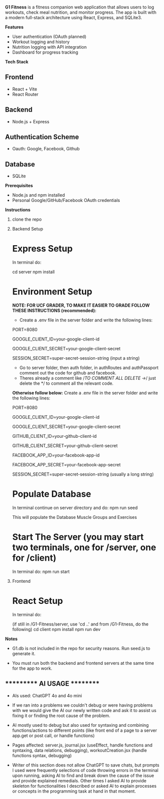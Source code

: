 **G1 Fitness** is a fitness companion web application that allows users to log workouts, check meal nutrition, and monitor progress. The app is built with a modern full-stack architecture using React, Express, and SQLite3.


**Features**
-   User authentication (OAuth planned)
-   Workout logging and history
-   Nutrition logging with API integration
-   Dashboard for progress tracking


**Tech Stack**
## Frontend
- React + Vite
- React Router

## Backend
- Node.js + Express

## Authentication Scheme
- Oauth: Google, Facebook, Github

## Database
- SQLite


**Prerequisites**
- Node.js and npm installed
- Personal Google/GitHub/Facebook OAuth credentials


**Instructions**

1. clone the repo

2. Backend Setup
    
    # Express Setup
    In terminal do:

    cd server 
    npm install

    # Environment Setup
    **NOTE: FOR UCF GRADER, TO MAKE IT EASIER TO GRADE FOLLOW THESE INSTRUCTIONS (recommended):**
    - Create a .env file in the server folder and write the following lines:
    
    PORT=8080
    
    GOOGLE_CLIENT_ID=your-google-client-id 

    GOOGLE_CLIENT_SECRET=your-google-client-secret

    SESSION_SECRET=super-secret-session-string (input a string)

    - Go to server folder, then auth folder, in authRoutes and authPassport comment out the code for github and facebook. 
    - Theres already a comment like /*TO COMMENT ALL DELETE ->*/ just delete the */ to comment all the relevant code.

    **Otherwise follow below:**
    Create a .env file in the server folder and write the following lines:

    PORT=8080

    GOOGLE_CLIENT_ID=your-google-client-id 

    GOOGLE_CLIENT_SECRET=your-google-client-secret 

    GITHUB_CLIENT_ID=your-github-client-id 

    GITHUB_CLIENT_SECRET=your-github-client-secret 

    FACEBOOK_APP_ID=your-facebook-app-id 
    
    FACEBOOK_APP_SECRET=your-facebook-app-secret 

    SESSION_SECRET=super-secret-session-string (usually a long string)

    # Populate Database 
    In terminal continue on server directory and do:
    npm run seed 

    This will populate the Database Muscle Groups and Exercises
    

    # Start The Server      (you may start two terminals, one for /server, one for /client)
    In terminal do:
    npm run start 


3. Frontend

    # React Setup
    In terminal do:

    (if still in /G1-Fitness/server, use 'cd ..' and from /G1-Fitness, do the following)
    cd client 
    npm install
    npm run dev

**Notes**
- G1.db is not included in the repo for security reasons. Run seed.js to generate it.

- You must run both the backend and frontend servers at the same time for the app to work.

##   ********* AI USAGE ********

- AIs used: ChatGPT 4o and 4o mini

- If we ran into a problems we couldn't debug or were having problems with we would give the AI our newly written code and ask it to assist us fixing it or finding the root cause of the problem.

- AI mostly used to debug but also used for syntaxing and combining functions/actions to different points (like front end of a page to a server app.get or post call, or handle functions)

- Pages affected: server.js, journal.jsx (useEffect, handle functions and syntaxing, data relations, debugging), workoutCreation.jsx (handle functions syntax, debugging)

- Writer of this section does not allow ChatGPT to save chats, but prompts I used were frequently selections of code throwing errors in the terminal upon running, asking AI to find and break down the cause of the issue and provide explained remedials. Other times I asked AI to provide skeleton for functionalities I described or asked AI to explain processes or concepts in the programming task at hand in that moment.
